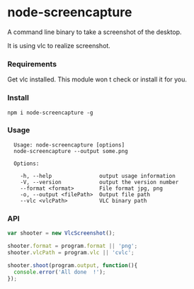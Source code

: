 # node-screencapture

A command line binary to take a screenshot of the desktop.

It is using vlc to realize screenshot.

### Requirements

Get vlc installed. This module won t check or install it for you.

### Install

```
npm i node-screencapture -g
```

### Usage

```
  Usage: node-screencapture [options]
  node-screencapture --output some.png

  Options:

    -h, --help               output usage information
    -V, --version            output the version number
    --format <format>        File format jpg, png
    -o, --output <filePath>  Output file path
    --vlc <vlcPath>          VLC binary path
```

### API

```js
var shooter = new VlcScreenshot();

shooter.format = program.format || 'png';
shooter.vlcPath = program.vlc || 'cvlc';

shooter.shoot(program.output, function(){
  console.error('All done  !');
});

```
